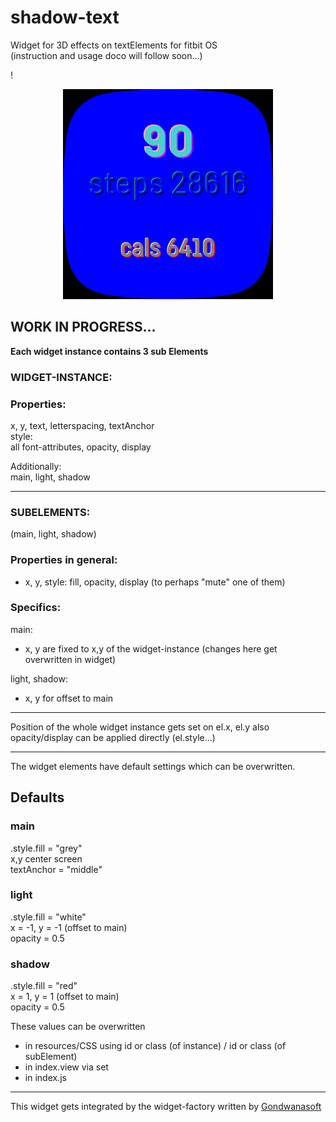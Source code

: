 

# shadow-text
Widget for 3D effects on textElements for fitbit OS\
(instruction and usage doco will follow soon...)

!<div align="center">![image](screenshot.png)</div>

## WORK IN PROGRESS...


**Each widget instance contains 3 sub Elements**

### WIDGET-INSTANCE:

### Properties:

x, y, text, letterspacing, textAnchor\
style:\
all font-attributes, opacity, display

Additionally: \
main, light, shadow
___
### SUBELEMENTS:

(main, light, shadow)


### Properties in general:
* x, y, style: fill, opacity, display (to perhaps "mute" one of them)

### Specifics:

main: 
* x, y are fixed to x,y of the widget-instance (changes here get overwritten in widget)

light, shadow:  
* x, y for offset to main
---
Position of the whole widget instance gets set on el.x, el.y
also opacity/display can be applied directly (el.style...)

---
The widget elements have default settings which can be overwritten.

## Defaults
### main
.style.fill = "grey"\
x,y center screen\
textAnchor = "middle"

### light
.style.fill = "white"\
x = -1, y = -1 (offset to main)\
opacity = 0.5


### shadow
.style.fill = "red"\
x = 1, y = 1 (offset to main)\
opacity = 0.5 

These values can be overwritten 
* in resources/CSS using id or class (of instance) / id or class (of subElement)
* in index.view via set 
* in index.js 
---                        







This widget gets integrated by the widget-factory written by [Gondwanasoft](https://github.com/gondwanasoft/fitbit-simple-widget)

